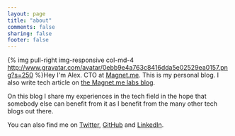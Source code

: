 ```yaml
---
layout: page
title: "about"
comments: false
sharing: false
footer: false
---
```


{% img pull-right img-responsive col-md-4 http://www.gravatar.com/avatar/0ebb9e4a763c8416dda5e02529ea0157.png?s=250 %}Hey I'm Alex. CTO at [Magnet.me](https://magnet.me). This is my personal blog. I also write tech article on [the Magnet.me labs blog](https://labs.magnet.me).

On this blog I share my experiences in the tech field in the hope that somebody else can benefit from it as I benefit from the many other tech blogs out there. 

You can also find me on [Twitter](http://twitter.com/alexnederlof), [GitHub](https://github.com/alexnederlof) and [LinkedIn](http://nl.linkedin.com/in/alexnederlof).

